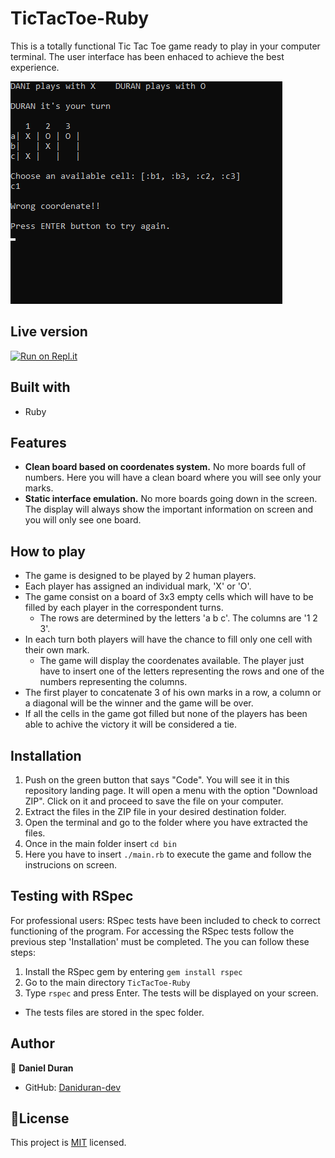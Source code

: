 
# TicTacToe-Ruby

This is a totally functional Tic Tac Toe game ready to play in your computer terminal. The user interface has been enhaced to achieve the best experience.

![screenshot](tictactoe-readme.png)

## Live version

[![Run on Repl.it](https://repl.it/badge/github/Daniduran-dev/TicTacToe-Ruby)](https://repl.it/github/Daniduran-dev/TicTacToe-Ruby)

## Built with

- Ruby

## Features

- **Clean board based on coordenates system.** No more boards full of numbers. Here you will have a clean board where you will see only your marks.
- **Static interface emulation.** No more boards going down in the screen. The display will always show the important information on screen and you will only see one board.

## How to play

- The game is designed to be played by 2 human players.
- Each player has assigned an individual mark, 'X' or 'O'.
- The game consist on a board of 3x3 empty cells which will have to be filled by each player in the correspondent turns.
  - The rows are determined by the letters 'a b c'. The columns are '1 2 3'.
- In each turn both players will have the chance to fill only one cell with their own mark.
  - The game will display the coordenates available. The player just have to insert one of the letters representing the rows and one of the numbers representing the columns.
- The first player to concatenate 3 of his own marks in a row, a column or a diagonal will be the winner and the game will be over.
- If all the cells in the game got filled but none of the players has been able to achive the victory it will be considered a tie.

## Installation

1. Push on the green button that says "Code". You will see it in this repository landing page. It will open a menu with the option "Download ZIP". Click on it and proceed to save the file on your computer.
2. Extract the files in the ZIP file in your desired destination folder.
3. Open the terminal and go to the folder where you have extracted the files.
4. Once in the main folder insert `cd bin`
5. Here you have to insert `./main.rb` to execute the game and follow the instrucions on screen.

## Testing with RSpec

For professional users: RSpec tests have been included to check to correct functioning of the program.
For accessing the RSpec tests follow the previous step 'Installation' must be completed. The you can follow these steps:
1. Install the RSpec gem by entering `gem install rspec`
2. Go to the main directory `TicTacToe-Ruby`
3. Type `rspec` and press Enter. The tests will be displayed on your screen.
- The tests files are stored in the spec folder.

## Author

👤 **Daniel Duran**
- GitHub: [Daniduran-dev](https://github.com/Daniduran-dev)

## 📝License

This project is [MIT](https://opensource.org/licenses/MIT) licensed.
